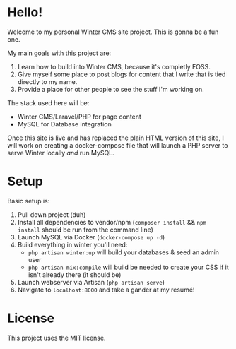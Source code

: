 # Hello!

Welcome to my personal Winter CMS site project. This is gonna be a fun one.

My main goals with this project are:

1. Learn how to build into Winter CMS, because it's completly FOSS.
2. Give myself some place to post blogs for content that I write that is tied directly to my name.
3. Provide a place for other people to see the stuff I'm working on.

The stack used here will be:

- Winter CMS/Laravel/PHP for page content
- MySQL for Database integration

Once this site is live and has replaced the plain HTML version of this site, I will work on creating a docker-compose file that will launch a PHP server to serve Winter locally *and* run MySQL.

# Setup

Basic setup is:
1. Pull down project (duh)
2. Install all dependencies to vendor/npm (`composer install` && `npm install` should be run from the command line)
3. Launch MySQL via Docker (`docker-compose up -d`)
4. Build everything in winter you'll need:
    - `php artisan winter:up` will build your databases & seed an admin user
    - `php artisan mix:compile` will build be needed to create your CSS if it isn't already there (it should be)
5. Launch webserver via Artisan (`php artisan serve`)
6. Navigate to `localhost:8000` and take a gander at my resumé!

# License
This project uses the MIT license.

